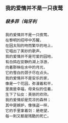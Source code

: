 ### 我的爱情并不是一只夜莺
##### 裴多菲（匈牙利
```
我的爱情并不是一只夜莺，
在黎明的招呼中苏醒，
在因太阳的吻而繁华的地上，
它唱出了美妙的歌声。
我的爱情并不是可爱的园地，
有白鸽在安静的湖上浮游，
向着那映在水中的月光，
它的雪白的颈子尽在点头。
我的爱情并不是安乐的家，
像是一个花园，弥漫着和平，
里面是幸福，母亲似的住着，
生下了仙女：美丽的欢欣。
我的爱情却是荒凉的森林；
其中是嫉妒，像强盗一样，
它的手里拿着剑：是绝望，
每一刺又都是残酷的死亡。
```
